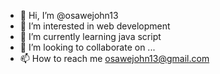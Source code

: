 - 👋 Hi, I’m @osawejohn13
- 👀 I’m interested in web development
- 🌱 I’m currently learning java script
- 💞️ I’m looking to collaborate on ...
- 📫 How to reach me osawejohn13@gmail.com

<!---
osawejohn13/osawejohn13 is a ✨ special ✨ repository because its `README.md` (this file) appears on your GitHub profile.
You can click the Preview link to take a look at your changes.
--->
